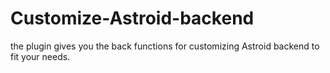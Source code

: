 # Customize-Astroid-backend
the plugin gives you the back functions for customizing Astroid backend to fit your needs.
